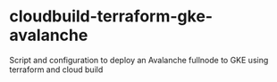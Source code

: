 # cloudbuild-terraform-gke-avalanche
Script and configuration to deploy an Avalanche fullnode to GKE using terraform and cloud build
